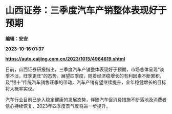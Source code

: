 # 山西证券：三季度汽车产销整体表现好于预期
**编辑：安安**

**2023-10-16 01:37**

**https://auto.caijing.com.cn/2023/1015/4964619.shtml**

日前，山西证券研报指出，三季度汽车产销整体表现好于预期，市场总体呈现“淡季不淡，旺季更旺”的态势。展望四季度，随着经济稳增长的有利因素不断累积，及“银十”传统汽车销售旺季的带动，汽车产销有望继续提升，全年稳健增长的目标将大概率实现。

汽车行业目前已步入稳定健康的发展态势，伴随汽车促消费措施不断落地及消费者信心持续恢复，2023年四季度景气度将进一步提升。